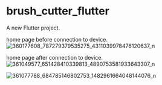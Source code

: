 # brush_cutter_flutter

A new Flutter project.

home page before connection to device.
![360177608_787279379535275_4311039978476120637_n](https://github.com/kashichhwaujwal/Brush-Cutter-/assets/135582674/fdbfddb1-b2fe-405b-a89b-ff770419322c)

home page after connection to device.
![361049577_651428410339813_4890753581933643307_n](https://github.com/kashichhwaujwal/Brush-Cutter-/assets/135582674/2a1aff6e-fb4f-4822-b29a-8fb2b9dceef1)


![361077788_684785146802753_1482961664048144076_n](https://github.com/kashichhwaujwal/Brush-Cutter-/assets/135582674/2b1273a2-19c2-443b-9bc8-f94a93646069)

